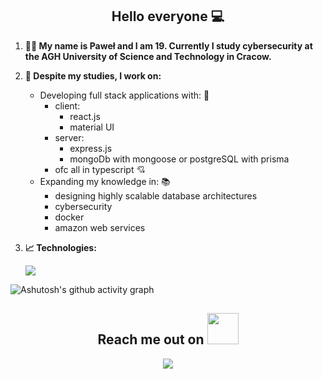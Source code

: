 <h2 align="center">
      Hello everyone 💻
</h2>

1. **👨‍💻 My name is Paweł and I am 19. Currently I study cybersecurity at the AGH University of Science and Technology in Cracow.**

2. **🔭 Despite my studies, I work on:**

      - Developing full stack applications with: 🗼
        - client: 
          - react.js
          - material UI
        - server: 
          - express.js
          - mongoDb with mongoose or postgreSQL with prisma
        - ofc all in typescript 💘
      - Expanding my knowledge in: 📚
        - designing highly scalable database architectures
        - cybersecurity
        - docker
        - amazon web services
3. **📈 Technologies:**

      <img src = "https://github-readme-stats.vercel.app/api/top-langs/?username=devKica&langs_count=3&layout=compact&theme=dark">

<p align = "center">
      
![Ashutosh's github activity graph](https://activity-graph.herokuapp.com/graph?username=devKica&custom_title=DevKica's%20Contribution%20Graph&hide_border=true&theme=react-dark)

</p>   

<h2 align="center">Reach me out on <img src="https://media0.giphy.com/media/jqNPzdTTxQfOgOqpO4/source.gif" width="50"></h2>

<p align="center">

<a href="mailto: devKica777@gmail.com">
    <img src="https://img.shields.io/badge/-devKica777-c14438?style=flat-square&logo=Gmail&logoColor=white&link=mailto:devKica777@gmail.com"/>
</a>
   
</p>
